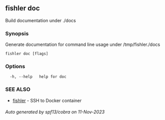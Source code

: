 ## fishler doc

Build documentation under ./docs

### Synopsis

Generate documentation for command line usage under /tmp/fishler./docs

```
fishler doc [flags]
```

### Options

```
  -h, --help   help for doc
```

### SEE ALSO

* [fishler](fishler.md)	 - SSH to Docker container

###### Auto generated by spf13/cobra on 11-Nov-2023
